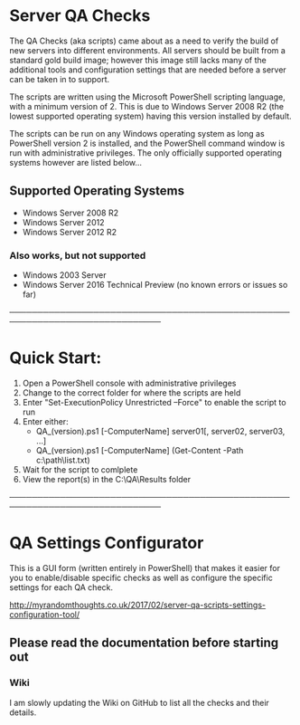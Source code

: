 # Server QA Checks

The QA Checks (aka scripts) came about as a need to verify the build of new servers into different environments.
All servers should be built from a standard gold build image; however this image still lacks many of the additional tools and configuration settings that are needed before a server can be taken in to support.

The scripts are written using the Microsoft PowerShell scripting language, with a minimum version of 2.
This is due to Windows Server 2008 R2 (the lowest supported operating system) having this version installed by default.

The scripts can be run on any Windows operating system as long as PowerShell version 2 is installed, and the PowerShell command window is run with administrative privileges.  The only officially supported operating systems however are listed below...

## Supported Operating Systems
- Windows Server 2008 R2
- Windows Server 2012
- Windows Server 2012 R2

### Also works, but not supported
- Windows 2003 Server
- Windows Server 2016 Technical Preview    (no known errors or issues so far)

─────────────────────────────────────────────────────────────────────────────

# Quick Start:
1. Open a PowerShell console with administrative privileges
2. Change to the correct folder for where the scripts are held
3. Enter "Set-ExecutionPolicy Unrestricted –Force" to enable the script to run
4. Enter either:    
   - QA_(version).ps1 [-ComputerName] server01[, server02, server03, ...]
   - QA_(version).ps1 [-ComputerName] (Get-Content -Path c:\path\list.txt)
5. Wait for the script to comlplete
6. View the report(s) in the C:\QA\Results folder

─────────────────────────────────────────────────────────────────────────────

# QA Settings Configurator

This is a GUI form (written entirely in PowerShell) that makes it easier for you to enable/disable specific checks as well as configure the specific settings for each QA check.

http://myrandomthoughts.co.uk/2017/02/server-qa-scripts-settings-configuration-tool/

## Please read the documentation before starting out
### Wiki
I am slowly updating the Wiki on GitHub to list all the checks and their details.
